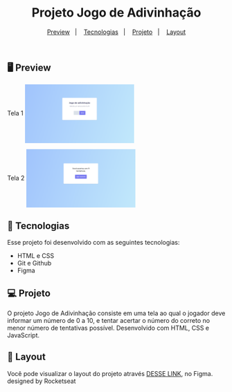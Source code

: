 <h1 align="center">Projeto Jogo de Adivinhação</h1>

<p align="center">
  <a href="#-preview">Preview</a>&nbsp;&nbsp;&nbsp;|&nbsp;&nbsp;&nbsp;
  <a href="#-tecnologias">Tecnologias</a>&nbsp;&nbsp;&nbsp;|&nbsp;&nbsp;&nbsp;
  <a href="#-projeto">Projeto</a>&nbsp;&nbsp;&nbsp;|&nbsp;&nbsp;&nbsp;
  <a href="#-layout">Layout</a>
</p>

<br>

## 🖥 Preview

Tela 1
<img align="center" src=".github/preview-01.png" width="50%">

Tela 2
<img align="center" src=".github/preview-02.png" width="50%">

## 🚀 Tecnologias

Esse projeto foi desenvolvido com as seguintes tecnologias:

- HTML e CSS
- Git e Github
- Figma

## 💻 Projeto

O projeto Jogo de Adivinhação consiste em uma tela ao qual o jogador deve informar um número de 0 a 10, e tentar acertar o número do correto no menor número de tentativas possível.
Desenvolvido com HTML, CSS e JavaScript.

## 🔖 Layout

Você pode visualizar o layout do projeto através [DESSE LINK](https://www.figma.com/design/0Nx9ADfqGq7alN4wYyItif/Jogo-Adivinha%C3%A7%C3%A3o-(Copy)?m=auto&t=MuvjJQEIuH421jYg-6), no Figma.<br>
designed by Rocketseat
